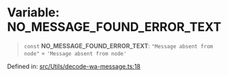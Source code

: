 # Variable: NO\_MESSAGE\_FOUND\_ERROR\_TEXT

> `const` **NO\_MESSAGE\_FOUND\_ERROR\_TEXT**: `"Message absent from node"` = `'Message absent from node'`

Defined in: [src/Utils/decode-wa-message.ts:18](https://github.com/Fokusdotid/bail/blob/c270ba4454f95d50cec87a9d90b03360fac7058e/src/Utils/decode-wa-message.ts#L18)
